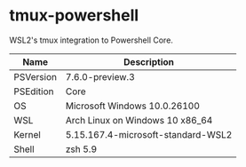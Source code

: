 # tmux-powershell
WSL2's tmux integration to Powershell Core.

| Name | Description |
|-|-|
| PSVersion | 7.6.0-preview.3 |
| PSEdition | Core |
| OS | Microsoft Windows 10.0.26100 |
| WSL | Arch Linux on Windows 10 x86_64 |
| Kernel | 5.15.167.4-microsoft-standard-WSL2 |
| Shell | zsh 5.9 |
